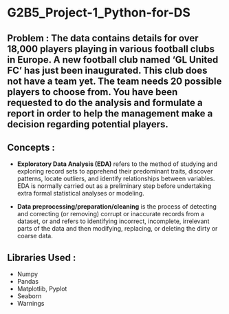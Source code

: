 # G2B5_Project-1_Python-for-DS

## Problem : The data contains details for over 18,000 players playing in various football clubs in Europe. A new football club named ‘GL United FC’ has just been inaugurated. This club does not have a team yet. The team needs 20 possible players to choose from. You have been requested to do the analysis and formulate a report in order to help the management make a decision regarding potential players.

## Concepts :
* <b>Exploratory Data Analysis (EDA)</b> refers to the method of studying and exploring record sets to apprehend their predominant traits, discover patterns, locate outliers, and identify relationships between variables. EDA is normally carried out as a preliminary step before undertaking extra formal statistical analyses or modeling.
  
* <b>Data preprocessing/preparation/cleaning</b> is the process of detecting and correcting (or removing) corrupt or inaccurate records from a dataset, or and refers to identifying incorrect, incomplete, irrelevant parts of the data and then modifying, replacing, or deleting the dirty or coarse data.

## Libraries Used :
* Numpy
* Pandas
* Matplotlib, Pyplot
* Seaborn
* Warnings
  
